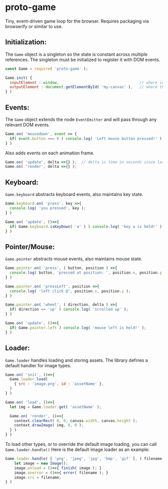 # proto-game
Tiny, event-driven game loop for the browser. Requires packaging via browserify or similar to use.

## Initialization:
The ```Game``` object is a singleton so the state is constant across multiple references.
The singleton must be initialized to register it with DOM events.

```js
const Game = require( 'proto-game' );

Game.init( {
  inputElement : window,                                    // where inputs will be received
  outputElement : document.getElementById( 'my-canvas' ),   // where the game will be displayed
} )
```




## Events:

The ```Game``` object extends the node ```EventEmitter``` and will pass through any relevant DOM events.

```js
Game.on( 'mousedown', event => {
  if( event.button === 0 ) console.log( 'Left mouse button pressed!' );
} )
```

Also adds events on each animation frame.
```js
Game.on( 'update', delta =>{} );  // delta is time in seconds since last update
Game.on( 'render', delta =>{} );
```

## Keyboard:

```Game.keyboard``` abstracts keyboard events, also maintains key state.

```js
Game.keyboard.on( 'press', key =>{
  console.log( 'you pressed', key );
} )

Game.on( 'update', ()=>{
  if( Game.keyboard.isKeyDown( 'a' ) ) console.log( 'key a is held!' );
} )

```

## Pointer/Mouse:

```Game.pointer``` abstracts mouse events, also maintains mouse state.

```js
Game.pointer.on( 'press', ( button, position ) =>{
  console.log( button, 'pressed at position: ', position.x, position.y );
} )

Game.pointer.on( 'pressLeft', position =>{
  console.log( 'left click @', position.x, position.y );
} )

Game.pointer.on( 'wheel', ( direction, delta ) =>{
  if( direction == 'up' ) console.log( 'scrolled up' );
} )

Game.on( 'update', ()=>{
  if( Game.pointer.left ) console.log( 'mouse left is held!' );
} )
```

## Loader:

```Game.loader``` handles loading and storing assets. The library defines a default handler for image types.

```js
Game.on( 'init', ()=>{
  Game.loader.load( 
    { src : 'image.png', id : 'assetName' },
  )
} )

Game.on( 'load', ()=>{
  let img = Game.loader.get( 'assetName' );

  Game.on( 'render', ()=>{
    context.clearRect( 0, 0, canvas.width, canvas.height );
    context.drawImage( img, 0, 0 );
  } )
} )
```

To load other types, or to override the default image loading, you can call ```Game.loader.handle()```
Here is the default image loader as an example:

```js
Game.loader.handle( [ 'png', 'jpeg', 'jpg', 'bmp', 'gif' ], ( filename, finish, error ) =>{
    let image = new Image();
    image.onload = ()=>{ finish( image ); }
    image.onerror = ()=>{ error( filename ); }
    image.src = filename;
} )
```